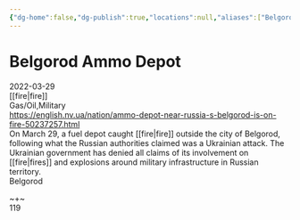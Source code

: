 ```yaml
---
{"dg-home":false,"dg-publish":true,"locations":null,"aliases":["Belgorod Ammo Depot"],"location":null,"title":"Belgorod Ammo Depot","tag":null,"date":null,"linter-yaml-title-alias":"Belgorod Ammo Depot","permalink":"/belgorod-fuel-depot-or-ammo-depot/","dgHomeLink":true,"dgPassFrontmatter":true}
---
```



# Belgorod Ammo Depot

2022-03-29  
[[fire|fire]]  
Gas/Oil,Military  
https://english.nv.ua/nation/ammo-depot-near-russia-s-belgorod-is-on-fire-50237257.html  
On March 29, a fuel depot caught [[fire|fire]] outside the city of Belgorod, following what the Russian authorities claimed was a Ukrainian attack. The Ukrainian government has denied all claims of its involvement on [[fire|fires]] and explosions around military infrastructure in Russian territory.  
Belgorod

~+~  
119
